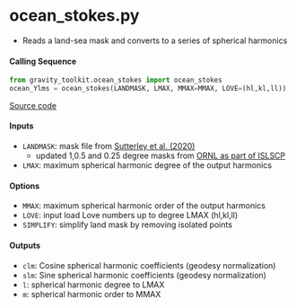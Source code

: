 ocean_stokes.py
===============

 - Reads a land-sea mask and converts to a series of spherical harmonics

#### Calling Sequence
```python
from gravity_toolkit.ocean_stokes import ocean_stokes
ocean_Ylms = ocean_stokes(LANDMASK, LMAX, MMAX=MMAX, LOVE=(hl,kl,ll))
```
[Source code](https://github.com/tsutterley/read-GRACE-harmonics/blob/main/gravity_toolkit/ocean_stokes.py)

#### Inputs
 - `LANDMASK`: mask file from [Sutterley et al. (2020)](https://doi.org/10.6084/m9.figshare.9702338)
     * updated 1,0.5 and 0.25 degree masks from [ORNL as part of ISLSCP](https://daac.ornl.gov/ISLSCP_II/guides/combined_ancillary_xdeg.html)  
 - `LMAX`:  maximum spherical harmonic degree of the output harmonics

#### Options
 - `MMAX`: maximum spherical harmonic order of the output harmonics
 - `LOVE`: input load Love numbers up to degree LMAX (hl,kl,ll)
 - `SIMPLIFY`: simplify land mask by removing isolated points

#### Outputs
 - `clm`: Cosine spherical harmonic coefficients (geodesy normalization)
 - `slm`: Sine spherical harmonic coefficients (geodesy normalization)
 - `l`: spherical harmonic degree to LMAX
 - `m`: spherical harmonic order to MMAX

